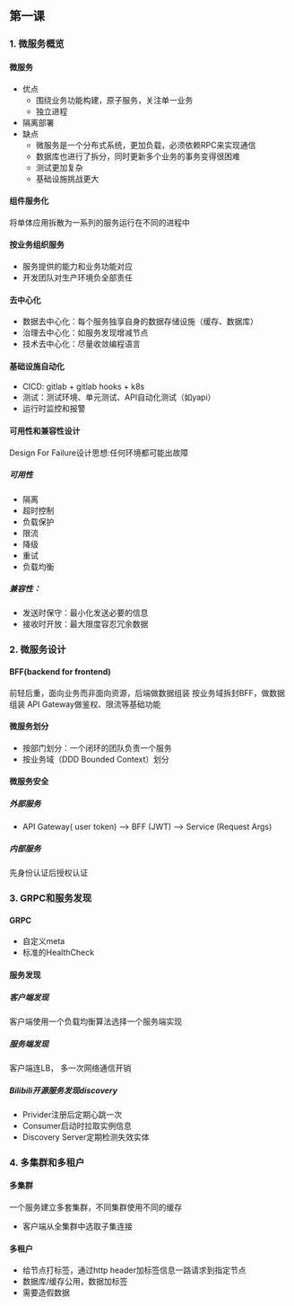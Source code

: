 
## 第一课

### 1. 微服务概览

#### 微服务
- 优点
  - 围绕业务功能构建，原子服务，关注单一业务
  - 独立进程
 - 隔离部署
- 缺点
  - 微服务是一个分布式系统，更加负载，必须依赖RPC来实现通信
  - 数据库也进行了拆分，同时更新多个业务的事务变得很困难
  - 测试更加复杂
  - 基础设施挑战更大

#### 组件服务化
将单体应用拆散为一系列的服务运行在不同的进程中

#### 按业务组织服务
- 服务提供的能力和业务功能对应
- 开发团队对生产环境负全部责任

#### 去中心化
- 数据去中心化：每个服务独享自身的数据存储设施（缓存、数据库）
- 治理去中心化：如服务发现增减节点 
- 技术去中心化：尽量收敛编程语言
#### 基础设施自动化
- CICD: gitlab + gitlab hooks + k8s
- 测试：测试环境、单元测试、API自动化测试（如yapi）
- 运行时监控和报警

#### 可用性和兼容性设计
Design For Failure设计思想:任何环境都可能出故障

##### 可用性

- 隔离
- 超时控制
- 负载保护
- 限流
- 降级
- 重试
- 负载均衡

##### 兼容性：
- 发送时保守：最小化发送必要的信息
- 接收时开放：最大限度容忍冗余数据


### 2. 微服务设计

####  BFF(backend for frontend)

前轻后重，面向业务而非面向资源，后端做数据组装
按业务域拆封BFF，做数据组装
API Gateway做鉴权、限流等基础功能

#### 微服务划分
- 按部门划分：一个闭环的团队负责一个服务 
- 按业务域（DDD Bounded Context）划分
####  微服务安全
##### 外部服务
- API Gateway( user token) --> BFF (JWT) --> Service (Request Args)
##### 内部服务
先身份认证后授权认证

### 3. GRPC和服务发现
#### GRPC
- 自定义meta
- 标准的HealthCheck
#### 服务发现
##### 客户端发现
客户端使用一个负载均衡算法选择一个服务端实现
##### 服务端发现
客户端连LB， 多一次网络通信开销
##### Bilibili开源服务发现discovery
- Privider注册后定期心跳一次
- Consumer启动时拉取实例信息
- Discovery Server定期检测失效实体

### 4. 多集群和多租户

#### 多集群
一个服务建立多套集群，不同集群使用不同的缓存
  - 客户端从全集群中选取子集连接

#### 多租户

- 给节点打标签，通过http header加标签信息一路请求到指定节点
- 数据库/缓存公用，数据加标签
- 需要造假数据


